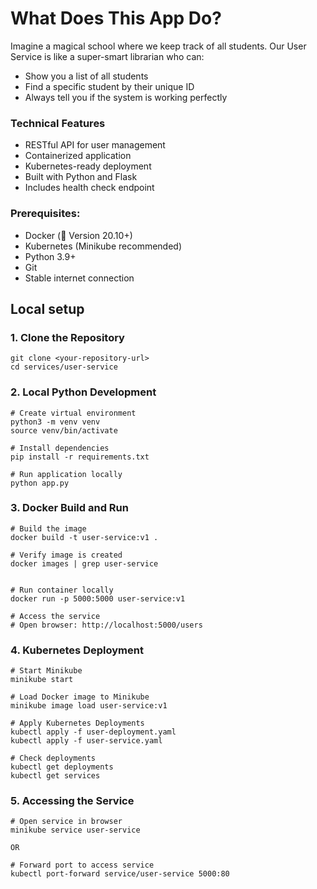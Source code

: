 # What Does This App Do?

Imagine a magical school where we keep track of all students. Our User Service is like a super-smart librarian who can:

- Show you a list of all students
- Find a specific student by their unique ID
- Always tell you if the system is working perfectly

### Technical Features

- RESTful API for user management
- Containerized application
- Kubernetes-ready deployment
- Built with Python and Flask
- Includes health check endpoint

### Prerequisites: 

- Docker (🐳 Version 20.10+)
- Kubernetes (Minikube recommended)
- Python 3.9+
- Git
- Stable internet connection

## Local setup

### 1. Clone the Repository

```
git clone <your-repository-url>
cd services/user-service

```

### 2. Local Python Development

```
# Create virtual environment
python3 -m venv venv
source venv/bin/activate

# Install dependencies
pip install -r requirements.txt

# Run application locally
python app.py

```

### 3. Docker Build and Run

```
# Build the image
docker build -t user-service:v1 .

# Verify image is created
docker images | grep user-service


# Run container locally
docker run -p 5000:5000 user-service:v1

# Access the service
# Open browser: http://localhost:5000/users

```

### 4. Kubernetes Deployment

```
# Start Minikube
minikube start

# Load Docker image to Minikube
minikube image load user-service:v1

# Apply Kubernetes Deployments
kubectl apply -f user-deployment.yaml
kubectl apply -f user-service.yaml

# Check deployments
kubectl get deployments
kubectl get services

```

### 5. Accessing the Service

```
# Open service in browser
minikube service user-service

OR

# Forward port to access service
kubectl port-forward service/user-service 5000:80

```


